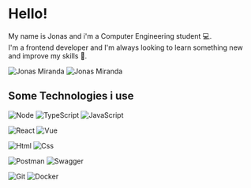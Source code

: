 # Hello!
My name is Jonas and i'm a Computer Engineering student 💻.\
I'm a frontend developer and I'm always looking to learn something new and improve my skills 🌱.




![Jonas Miranda](https://github-readme-stats.vercel.app/api?username=jonasemc&show_icons=true&count_private=true&theme=dracula)
![Jonas Miranda](https://github-readme-stats.vercel.app/api/top-langs/?username=jonasemc&layout=compact&langs_count=16&theme=dracula)

## Some Technologies i use
![Node](https://img.shields.io/badge/node-%2343853D.svg?style=for-the-badge&logo=node.js&logoColor=white)
![TypeScript](https://img.shields.io/badge/typescript-%23007ACC.svg?style=for-the-badge&logo=typescript&logoColor=white)
![JavaScript](https://img.shields.io/badge/JavaScript-F7DF1E?style=for-the-badge&logo=javascript&logoColor=black)

![React](https://img.shields.io/badge/React-2599ED?style=for-the-badge&logo=React&logoColor=white)
![Vue](https://img.shields.io/badge/Vue-4FC08D?style=for-the-badge&logo=vue.js&logoColor=white)

![Html](https://img.shields.io/badge/Html-E34F26?style=for-the-badge&logo=Html5&logoColor=white)
![Css](https://img.shields.io/badge/Css-1572B6?style=for-the-badge&logo=css3&logoColor=white)

![Postman](https://img.shields.io/badge/Postman-FF6C37?style=for-the-badge&logo=Postman&logoColor=white)
![Swagger](https://img.shields.io/badge/Swagger-85EA2D?style=for-the-badge&logo=swagger&logoColor=black)

![Git](https://img.shields.io/badge/git-%23F05033.svg?style=for-the-badge&logo=git&logoColor=white)
![Docker](https://img.shields.io/badge/Docker-2496ED?style=for-the-badge&logo=docker&logoColor=white)



